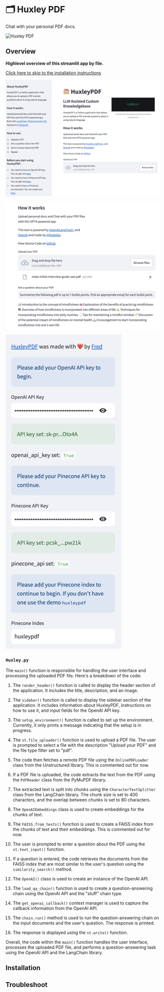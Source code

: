# 🗂 Huxley PDF

Chat with your personal PDF docs.

![Huxley PDF](huxleychat_banner.png)

## Overview

**Highlevel overview of this streamlit app by file.**

[Click here to skip to the installation instructions](#installation)

![HuxleyPDF](huxleychat-home.png)

![HuxleyPDF](huxleychat-how-it-works.png)

![HuxleyPDF](huxleychat-sidebar-apikey.png)

### `Huxley.py`

The `main()` function is responsible for handling the user interface and processing the uploaded PDF file. Here's a breakdown of the code:

1. The `render_header()` function is called to display the header section of the application. It includes the title, description, and an image.

2. The `sidebar()` function is called to display the sidebar section of the application. It includes information about HuxleyPDF, instructions on how to use it, and input fields for the OpenAI API key.

3. The `setup_environment()` function is called to set up the environment. Currently, it only prints a message indicating that the setup is in progress.

4. The `st.file_uploader()` function is used to upload a PDF file. The user is prompted to select a file with the description "Upload your PDF" and the file type filter set to "pdf".

5. The code then fetches a remote PDF file using the `OnlinePDFLoader` class from the Unstructured library. This is commented out for now.

6. If a PDF file is uploaded, the code extracts the text from the PDF using the `PdfReader` class from the PyMuPDF library.

7. The extracted text is split into chunks using the `CharacterTextSplitter` class from the LangChain library. The chunk size is set to 400 characters, and the overlap between chunks is set to 80 characters.

8. The `OpenAIEmbeddings` class is used to create embeddings for the chunks of text.

9. The `FAISS.from_texts()` function is used to create a FAISS index from the chunks of text and their embeddings. This is commented out for now.

10. The user is prompted to enter a question about the PDF using the `st.text_input()` function.

11. If a question is entered, the code retrieves the documents from the FAISS index that are most similar to the user's question using the `similarity_search()` method.

12. The `OpenAI()` class is used to create an instance of the OpenAI API.

13. The `load_qa_chain()` function is used to create a question-answering chain using the OpenAI API and the "stuff" chain type.

14. The `get_openai_callback()` context manager is used to capture the callback information from the OpenAI API.

15. The `chain.run()` method is used to run the question-answering chain on the input documents and the user's question. The response is printed.

16. The response is displayed using the `st.write()` function.

Overall, the code within the `main()` function handles the user interface, processes the uploaded PDF file, and performs a question-answering task using the OpenAI API and the LangChain library.

## Installation

## Troubleshoot
